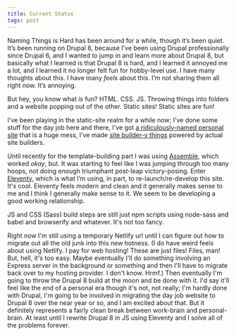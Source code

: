 ```yaml
---
title: Current Status 
tags: post
---
```


Naming Things is Hard has been around for a while, though it’s been quiet. It’s been running on Drupal 8, because I've been using Drupal professionally since Drupal 6, and I wanted to jump in and learn more about Drupal 8, but basically what I learned is that Drupal 8 is hard, and I learned it annoyed me a lot, and I learned it no longer felt fun for hobby-level use. I have many thoughts about this. I have many _feels_ about this. I’m not sharing them all right now. It’s annoying.

But hey, you know what _is_ fun? HTML. CSS. JS. Throwing things into folders and a website popping out of the other. Static sites! Static sites are fun!

I've been playing in the static-site realm for a while now; I've done some stuff for the day job here and there, I've got [a ridiculously-named personal site](https://github.com/darby3/chickenwing-gingerbreadman) that is a huge mess, I've made [site builder-y things](https://github.com/darby3/npmScriptsStarter) powered by actual site builders. 

Until recently for the template-building part I was using [Assemble](https://github.com/assemble/assemble/), which worked _okay_, but. It was starting to feel like I was jumping through too many hoops, not doing enough triumphant post-leap victory-posing. Enter [Eleventy](https://www.11ty.dev/), which is what I’m using, in part, to re-launch/re-develop this site. It's cool. Eleventy feels modern and clean and it generally makes sense to me and I think I generally make sense to it. We seem to be developing a good working relationship. 

JS and CSS (Sass) build steps are still just npm scripts using node-sass and babel and browserify and whatever. It's not too fancy.

Right now I'm still using a temporary Netlify url until I can figure out how to migrate out all the old junk into this new hotness. (I do have weird feels about using Netlify. I pay for web hosting! These are just files! Files, man! But, hell, it's too easy. Maybe eventually I'll do something involving an Express server in the background or something and then I'll have to migrate back over to my hosting provider. I don't know. Hrmf.) Then eventually I'm going to throw the Drupal 8 build at the moon and be done with it. I'd say it'll feel like the end of a personal era though it's not, not really; I'm hardly done with Drupal, I'm going to be involved in migrating the day job website to Drupal 8 over the near year or so, and I am excited about that. But it definitely represents a fairly clean break between work-brain and personal-brain. At least until I rewrite Drupal 8 in JS using Eleventy and I solve all of the problems forever. 
